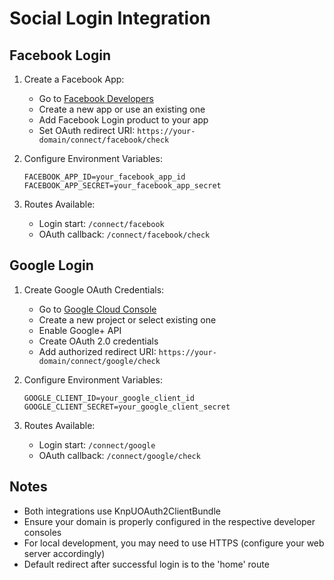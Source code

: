 # Social Login Integration

## Facebook Login

1. Create a Facebook App:
   - Go to [Facebook Developers](https://developers.facebook.com/)
   - Create a new app or use an existing one
   - Add Facebook Login product to your app
   - Set OAuth redirect URI: `https://your-domain/connect/facebook/check`

2. Configure Environment Variables:
   ```env
   FACEBOOK_APP_ID=your_facebook_app_id
   FACEBOOK_APP_SECRET=your_facebook_app_secret
   ```

3. Routes Available:
   - Login start: `/connect/facebook`
   - OAuth callback: `/connect/facebook/check`

## Google Login

1. Create Google OAuth Credentials:
   - Go to [Google Cloud Console](https://console.cloud.google.com)
   - Create a new project or select existing one
   - Enable Google+ API
   - Create OAuth 2.0 credentials
   - Add authorized redirect URI: `https://your-domain/connect/google/check`

2. Configure Environment Variables:
   ```env
   GOOGLE_CLIENT_ID=your_google_client_id
   GOOGLE_CLIENT_SECRET=your_google_client_secret
   ```

3. Routes Available:
   - Login start: `/connect/google`
   - OAuth callback: `/connect/google/check`

## Notes

- Both integrations use KnpUOAuth2ClientBundle
- Ensure your domain is properly configured in the respective developer consoles
- For local development, you may need to use HTTPS (configure your web server accordingly)
- Default redirect after successful login is to the 'home' route
